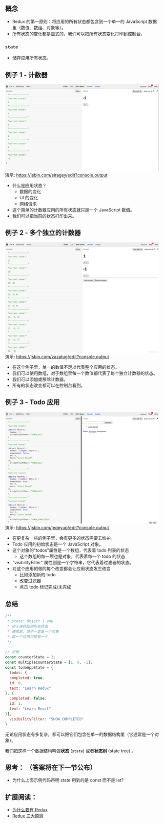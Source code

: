 <div class="dplayer-container">
  <div
    id="dplayer"
    class="dplayer"
    style="margin-bottom: 20px;"
    data-id="[01] 不可变的单一状态"
    data-video="http://o71w1wc99.bkt.clouddn.com/01.mp4"
    data-subtitle="http://o71w1wc99.bkt.clouddn.com/01.vtt?v0.0.1"
    data-cover="http://o71w1wc99.bkt.clouddn.com/01.jpg?v0.0.1"
  ></div>
</div>

<script defer src="./js/DPlayer.min.js"></script>
<script defer src="./js/dplayer.js"></script>

## 概念
- Redux 的第一原则：将应用的所有状态都包含到一个单一的 JavaScript 数据里（数值、数组、对象等）。
- 所有状态的变化都是显式的，我们可以把所有状态变化打印到控制台。

### `state`
- 储存应用所有状态。

## 例子 1 - 计数器

![Counter demo screenshot][Lesson-1_Counter-screenshot]
演示: https://jsbin.com/siragey/edit?console,output

- 什么是应用状态？
  - 数据的变化
  - UI 的变化
  - 网络请求
- 这个简单的计数器应用的所有状态就只是一个 JavaScript 数值。
- 我们可以把当前的状态打印出来。

## 例子 2 - 多个独立的计数器

![Multiple counters demo screenshot][Lesson-1_Multiple-counters-screenshot]
演示: https://jsbin.com/zazatug/edit?console,output

- 在这个例子里，单一的数值不足以代表整个应用的状态。
- 我们可以使用数组，对于数组里每一个数值都代表了每个独立计数器的状态。
- 我们可以添加或移除计数器。
- 所有的状态改变都可以在控制台看到。

## 例子 3 - Todo 应用

![Todo App demo screenshot][Lesson-1_Todo-App-screenshot]
演示: https://jsbin.com/jeqeyup/edit?console,output

- 在更复杂一些的例子里，会有更多的状态需要去维护。
- Todo 应用的初始状态是一个 JavaScript 对象。
- 这个对象的"todos"属性是一个数组，代表着 todo 列表的状态
  - 这个数组的每一项也是对象，代表着每一个 todo 的状态
- "visibilityFilter" 属性则是一个字符串，它代表着过滤器的状态。
- 对这个应用的做的每个改变都会让应用状态发生改变
  - 比如添加新的 todo
  - 改变过滤器
  - 点击 todo 标记完成/未完成

## 总结

```js
/**
 * state: Object | any
 * 用于储存应用所有状态
 * 通常是，但不一定是一个对象
 * 每一个应用只能有一个
 */
 
// 示例
const counterState = 2;
const multipleCounterState = [1, 0, -1];
const todoAppState = {
  todos: {
  completed: true,
  id: 0,
  text: "Learn Redux"
}, {
  completed: false,
  id: 1,
  text: "Learn React"
}],
  visibilityFilter: "SHOW_COMPLETED"
}
```

无论应用状态有多复杂，都可以把它们包含在单一的数据结构里（它通常是一个对象）。

我们把这样一个数据结构叫做**状态** (`state`) 或者**状态树** (state tree) 。

## 思考： （答案将在下一节公布）

- 为什么上面示例代码声明 state 用到的是 const 而不是 let? 

## 扩展阅读：

- [为什么要有 Redux](http://cn.redux.js.org/docs/introduction/Motivation.html)
- [Redux 三大原则](http://cn.redux.js.org/docs/introduction/ThreePrinciples.html)

[Lesson-1_Counter-screenshot]: screenshots/Lesson-1_Counter-screenshot.png

[Lesson-1_Multiple-counters-screenshot]: screenshots/Lesson-1_Multiple-counters-screenshot.png

[Lesson-1_Todo-App-screenshot]: screenshots/Lesson-1_Todo-App-screenshot.png

<style>{% include "./css/dplayer.css" %}</style>
